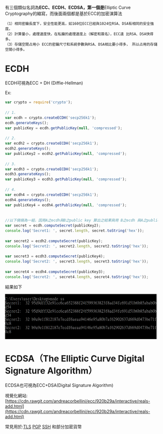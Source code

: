 # 

有三個類似名詞為**ECC、ECDH、ECDSA，第一個是**Elliptic Curve Cryptography的縮寫，而後面兩個都是基於ECC的加密演算法

```
（1）相同密鑰長度下，安全性能更高，如160位ECC已經與1024位RSA、DSA有相同的安全強度。
（2）計算量小，處理速度快，在私鑰的處理速度上（解密和簽名），ECC遠 比RSA、DSA快得多。
（3）存儲空間占用小 ECC的密鑰尺寸和系統參數與RSA、DSA相比要小得多， 所以占用的存儲空間小得多。
```

# ECDH

ECDH可視為ECC + DH \(Diffie-Hellman\)

Ex:

```js
var crypto = require('crypto');

// 1.
var ecdh = crypto.createECDH('secp256k1');
ecdh.generateKeys();
var publicKey = ecdh.getPublicKey(null, 'compressed');

// 2.
var ecdh2 = crypto.createECDH('secp256k1');
ecdh2.generateKeys();
var publicKey2 = ecdh2.getPublicKey(null, 'compressed');

// 3.
var ecdh3 = crypto.createECDH('secp256k1');
ecdh3.generateKeys();
var publicKey3 = ecdh3.getPublicKey(null, 'compressed');

// 4.
var ecdh4 = crypto.createECDH('secp256k1');
ecdh4.generateKeys();
var publicKey4 = ecdh4.getPublicKey(null, 'compressed');


//以下倆倆為一組，因用A之ecdh與B之public key 算出之結果與用 B之ecdh 與A之public key 相同
var secret = ecdh.computeSecret(publicKey2);
console.log('Secret1: ', secret.length, secret.toString('hex'));

var secret2 = ecdh2.computeSecret(publicKey);
console.log('Secret2: ', secret2.length, secret2.toString('hex'));

var secret3 = ecdh3.computeSecret(publicKey4);
console.log('Secret2: ', secret3.length, secret3.toString('hex'));

var secret4 = ecdh4.computeSecret(publicKey3);
console.log('Secret2: ', secret4.length, secret4.toString('hex'));
```

結果如下

![](/assets/4523.png)



# ECDSA（The Elliptic Curve Digital Signature Algorithm）

ECDSA也可視為ECC+DSA\(Digital Signature Algorithm\)

視覺化網站:[https://cdn.rawgit.com/andreacorbellini/ecc/920b29a/interactive/reals-add.html](https://cdn.rawgit.com/andreacorbellini/ecc/920b29a/interactive/reals-add.html)

常見用於:[TLS](https://tools.ietf.org/html/rfc4492)   [PGP](https://tools.ietf.org/html/rfc6637)  [SSH](https://tools.ietf.org/html/rfc5656) 和部分加密貨幣

